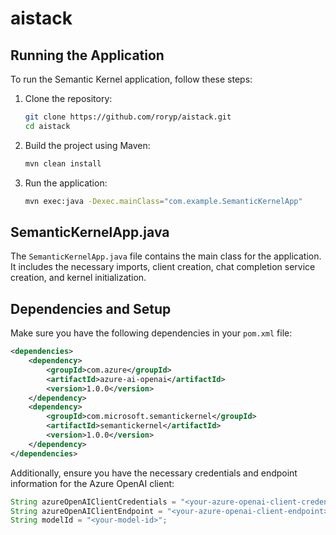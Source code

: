 # aistack

## Running the Application

To run the Semantic Kernel application, follow these steps:

1. Clone the repository:
   ```sh
   git clone https://github.com/roryp/aistack.git
   cd aistack
   ```

2. Build the project using Maven:
   ```sh
   mvn clean install
   ```

3. Run the application:
   ```sh
   mvn exec:java -Dexec.mainClass="com.example.SemanticKernelApp"
   ```

## SemanticKernelApp.java

The `SemanticKernelApp.java` file contains the main class for the application. It includes the necessary imports, client creation, chat completion service creation, and kernel initialization.

## Dependencies and Setup

Make sure you have the following dependencies in your `pom.xml` file:

```xml
<dependencies>
    <dependency>
        <groupId>com.azure</groupId>
        <artifactId>azure-ai-openai</artifactId>
        <version>1.0.0</version>
    </dependency>
    <dependency>
        <groupId>com.microsoft.semantickernel</groupId>
        <artifactId>semantickernel</artifactId>
        <version>1.0.0</version>
    </dependency>
</dependencies>
```

Additionally, ensure you have the necessary credentials and endpoint information for the Azure OpenAI client:

```java
String azureOpenAIClientCredentials = "<your-azure-openai-client-credentials>";
String azureOpenAIClientEndpoint = "<your-azure-openai-client-endpoint>";
String modelId = "<your-model-id>";
```
